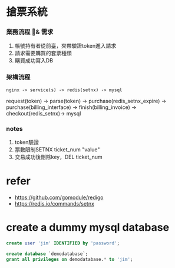 # 搶票系統
### 業務流程 & 需求
1. 帳號持有者從前臺，夾帶驗證token進入請求
2. 請求需要購買的套票種類
3. 購買成功寫入DB

### 架構流程
```
nginx -> service(s) -> redis(setnx) -> mysql
```
request(token) -> parse(token) -> purchase(redis_setnx_expire) -> purchase(billing_interface) -> finish(billing_invoice) -> checkout(redis_setnx)-> mysql

### notes
1. token驗證
2. 票數限制SETNX ticket_num "value"
3. 交易成功後刪除key，DEL ticket_num


# refer
- https://github.com/gomodule/redigo
- https://redis.io/commands/setnx

# create a dummy mysql database
```sql
create user 'jim' IDENTIFIED by 'password';

create database `demodatabase`;
grant all privileges on demodatabase.* to 'jim';
```